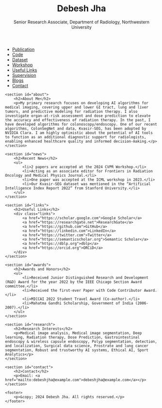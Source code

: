 
</head>
<body>
    <header>
        <h1>Debesh Jha</h1>
        <p>Senior Research Associate, Department of Radiology, Northwestern University</p>
    </header>
    <nav>
        <ul>
            <li><a href="#publication">Publication</a></li>
            <li><a href="#code">Code</a></li>
            <li><a href="#dataset">Dataset</a></li>
            <li><a href="#workshop">Workshop</a></li>
            <li><a href="#links">Useful Links</a></li>
            <li><a href="#supervision">Supervision</a></li>
            <li><a href="#blogs">Blogs</a></li>
            <li><a href="#contact">Contact</a></li>
        </ul>
    </nav>

    <section id="about">
        <h2>About Me</h2>
        <p>My primary research focuses on developing AI algorithms for medical imaging, covering upper and lower GI tract, lung and liver tumors, and predictive modeling for radiation therapy. I also investigate organ-at-risk assessment and dose prediction to elevate the accuracy and effectiveness of radiation therapy. In the past, I have developed algorithms for colonoscopy/endoscopy. One of our recent algorithms, ColonSegNet and data, Kvasir-SEG, has been adopted by NVIDIA Clara. I am highly optimistic about the potential of AI tools to function as an additional diagnostic support for radiologists, enabling enhanced healthcare quality and informed decision-making.</p>
    </section>

    <section id="news">
        <h2>Recent News</h2>
        <ul>
            <li>2 papers are accepted at the 2024 CVPR Workshop.</li>
            <li>Acting as an associate editor for Frontiers in Radiation Oncology and Medical Physics Journal.</li>
            <li>One paper was accepted at the ICML workshop in 2023.</li>
            <li>Our Kvasir-SEG dataset was mentioned in the “Artificial Intelligence Index Report 2022” from Stanford University.</li>
        </ul>
    </section>

    <section id="links">
        <h2>Useful Links</h2>
        <div class="links">
            <a href="https://scholar.google.com">Google Scholar</a>
            <a href="https://researchgate.net">ResearchGate</a>
            <a href="https://github.com">GitHub</a>
            <a href="https://linkedin.com">LinkedIn</a>
            <a href="https://twitter.com">Twitter</a>
            <a href="https://semanticscholar.org">Semantic Scholar</a>
            <a href="https://dblp.org">dblp</a>
            <a href="https://orcid.org">ORCiD</a>
        </div>
    </section>

    <section id="awards">
        <h2>Awards and Honors</h2>
        <ul>
            <li>Received Junior Distinguished Research and Development (R&D) Award for the year 2022 by the IEEE Chicago Section Award committee.</li>
            <li>Received the first-ever Paper with Code Contributor Award.</li>
            <li>MICCAI 2022 Student Travel Award (Co-author).</li>
            <li>Mahatma Gandhi Scholarship, Government of India (2006-2007).</li>
        </ul>
    </section>

    <section id="research">
        <h2>Research Interests</h2>
        <p>Medical image analysis, Medical image segmentation, Deep learning, Radiation therapy, Dose Prediction, Gastrointestinal endoscopy & wireless capsule endoscopy, Polyp segmentation, detection, and localization, Surgical data science, Prostrate and lung cancer segmentation, Robust and trustworthy AI systems, Ethical AI, Sport Analytics</p>
    </section>

    <section id="contact">
        <h2>Contact</h2>
        <p>Email: <a href="mailto:debeshjha@example.com">debeshjha@example.com</a></p>
    </section>

    <footer>
        <p>&copy; 2024 Debesh Jha. All rights reserved.</p>
    </footer>
</body>
</html>
